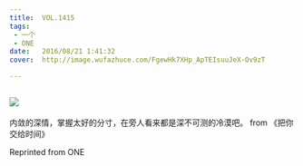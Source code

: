 ```yaml
---
title:	VOL.1415
tags:
 - 一个
 - ONE
date:	2016/08/21 1:41:32
cover:	http://image.wufazhuce.com/FgewHk7XHp_ApTEIsuuJeX-Ov9zT

---
```

![](http://image.wufazhuce.com/FgewHk7XHp_ApTEIsuuJeX-Ov9zT)
---

内敛的深情，掌握太好的分寸，在旁人看来都是深不可测的冷漠吧。 from 《把你交给时间》
 
Reprinted from ONE
